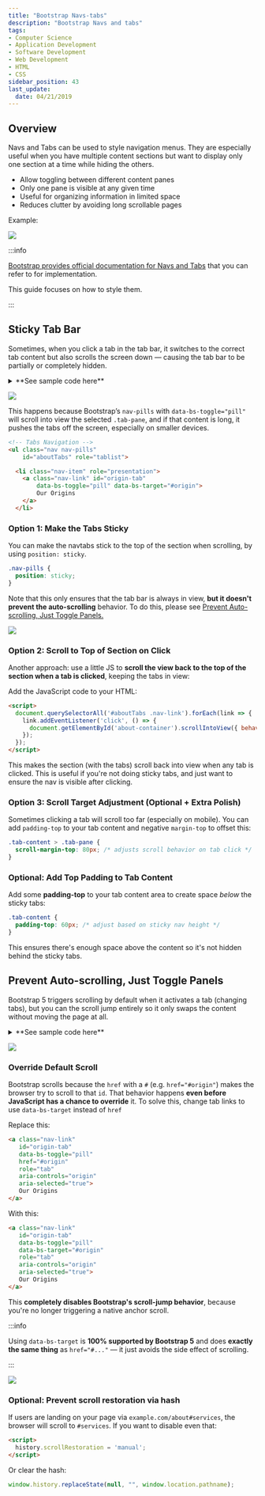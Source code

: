 ```yaml
---
title: "Bootstrap Navs-tabs"
description: "Bootstrap Navs and tabs"
tags: 
- Computer Science
- Application Development
- Software Development
- Web Development
- HTML
- CSS
sidebar_position: 43
last_update:
  date: 04/21/2019
---
```



## Overview 

Navs and Tabs can be used to style navigation menus. They are especially useful when you have multiple content sections but want to display only one section at a time while hiding the others. 

- Allow toggling between different content panes
- Only one pane is visible at any given time
- Useful for organizing information in limited space
- Reduces clutter by avoiding long scrollable pages

Example:

<div class="img-center"> 

![](/gif/docs/bootstrap-navs-and-tabs.gif)

</div>


:::info 

[Bootstrap provides official documentation for Navs and Tabs](https://getbootstrap.com/docs/5.3/components/navs-tabs/#tabs) that you can refer to for implementation. 

This guide focuses on how to style them.

:::


## Sticky Tab Bar 

Sometimes, when you click a tab in the tab bar, it switches to the correct tab content but also scrolls the screen down — causing the tab bar to be partially or completely hidden.

<details>
  <summary> **See sample code here** </summary>

```html
<div class="container about-container" id="about-container">

    <!-- Tabs Navigation -->
    <ul class="nav nav-pills" 
        id="aboutTabs" role="tablist">
      <li class="nav-item" role="presentation">
        <a class="nav-link" id="origin-tab" 
            aria-controls="origin" aria-selected="false"role="tab" tabindex="-1"
            data-bs-toggle="pill" data-bs-target="#origin">
           Our Origins
        </a>
      </li>
      <li class="nav-item" role="presentation">
        <a class="nav-link" id="services-tab" 
            aria-controls="services" aria-selected="false" role="tab" tabindex="-1"
            data-bs-toggle="pill" data-bs-target="#services">
            Our Services
        </a>
      </li>
      <li class="nav-item" role="presentation">
        <a class="nav-link" id="mission-tab" 
            aria-controls="mission" aria-selected="false" role="tab" tabindex="-1"
            data-bs-toggle="pill" data-bs-target="#mission">
            Our Mission
        </a>
      </li>
      <li class="nav-item" role="presentation">
        <a class="nav-link active" id="commitment-tab" 
            aria-controls="commitment" aria-selected="true"role="tab" tabindex="-1"
            data-bs-toggle="pill" data-bs-target="#commitment">
            Our Commitment
        </a>
      </li>
    </ul>

    <!-- Tabs Content -->
    <div class="tab-content" id="aboutTabsContent">
      <div class="tab-pane fade" id="origin" 
            role="tabpanel" aria-labelledby="origin-tab">
        <h3>Our Origins</h3>
        <p>Lorem ipsum dolor sit amet.........
        </p>
      </div>
      <div class="tab-pane fade" id="services" 
            role="tabpanel" aria-labelledby="services-tab">
        <h3>Our Services</h3>
        <p>Lorem ipsum dolor sit amet.........
        </p>
      </div>
      <div class="tab-pane fade" id="mission" 
            role="tabpanel" aria-labelledby="mission-tab">
        <h3>Our Mission</h3>
        <p>Lorem ipsum dolor sit amet.........
        </p>
      </div>
      <div class="tab-pane fade active show" id="commitment" 
            role="tabpanel" aria-labelledby="commitment-tab">
        <h3>Our Commitment</h3>
        <p>Lorem ipsum dolor sit amet.........
        </p>
      </div>
    </div>

</div>  
```

</details>

<div class="img-center"> 

![](/gif/docs/bootstrap-navs-and-tabs-2.gif)

</div>


This happens because Bootstrap’s `nav-pills` with `data-bs-toggle="pill"` will scroll into view the selected `.tab-pane`, and if that content is long, it pushes the tabs off the screen, especially on smaller devices. 

```html
<!-- Tabs Navigation -->
<ul class="nav nav-pills" 
    id="aboutTabs" role="tablist">

  <li class="nav-item" role="presentation">
    <a class="nav-link" id="origin-tab" 
        data-bs-toggle="pill" data-bs-target="#origin">
        Our Origins
    </a>
  </li>
```

### Option 1: Make the Tabs Sticky 

You can make the navtabs stick to the top of the section when scrolling, by using `position: sticky`.

```css
.nav-pills {
  position: sticky;
}
```

Note that this only ensures that the tab bar is always in view, **but it doesn't prevent the auto-scrolling** behavior. To do this, please see [Prevent Auto-scrolling, Just Toggle Panels.](#prevent-auto-scrolling-just-toggle-panels)

<div class="img-center"> 

![](/gif/docs/bootstrap-navs-and-tabs-3.gif)

</div>



### Option 2: Scroll to Top of Section on Click

Another approach: use a little JS to **scroll the view back to the top of the section when a tab is clicked**, keeping the tabs in view:

Add the JavaScript code to your HTML:

```html
<script>
  document.querySelectorAll('#aboutTabs .nav-link').forEach(link => {
    link.addEventListener('click', () => {
      document.getElementById('about-container').scrollIntoView({ behavior: 'smooth' });
    });
  });
</script>
```

This makes the section (with the tabs) scroll back into view when any tab is clicked. This is useful if you're not doing sticky tabs, and just want to ensure the nav is visible after clicking.


### Option 3: Scroll Target Adjustment (Optional + Extra Polish)

Sometimes clicking a tab will scroll too far (especially on mobile). You can add `padding-top` to your tab content and negative `margin-top` to offset this:

```css
.tab-content > .tab-pane {
  scroll-margin-top: 80px; /* adjusts scroll behavior on tab click */
}
```

### Optional: Add Top Padding to Tab Content

Add some **padding-top** to your tab content area to create space *below* the sticky tabs:

```css
.tab-content {
  padding-top: 60px; /* adjust based on sticky nav height */
}
```

This ensures there's enough space above the content so it's not hidden behind the sticky tabs.


## Prevent Auto-scrolling, Just Toggle Panels

Bootstrap 5 triggers scrolling by default when it activates a tab (changing tabs), but you can the scroll jump entirely so it only swaps the content without moving the page at all.

<details>
  <summary> **See sample code here** </summary>

```html
<div class="container about-container" id="about-container">

    <!-- Tabs Navigation -->
    <ul class="nav nav-pills" 
        id="aboutTabs" role="tablist">
      <li class="nav-item" role="presentation">
        <a class="nav-link" id="origin-tab" 
            aria-controls="origin" aria-selected="false"role="tab" tabindex="-1"
            data-bs-toggle="pill" data-bs-target="#origin">
           Our Origins
        </a>
      </li>
      <li class="nav-item" role="presentation">
        <a class="nav-link" id="services-tab" 
            aria-controls="services" aria-selected="false" role="tab" tabindex="-1"
            data-bs-toggle="pill" data-bs-target="#services">
            Our Services
        </a>
      </li>
      <li class="nav-item" role="presentation">
        <a class="nav-link" id="mission-tab" 
            aria-controls="mission" aria-selected="false" role="tab" tabindex="-1"
            data-bs-toggle="pill" data-bs-target="#mission">
            Our Mission
        </a>
      </li>
      <li class="nav-item" role="presentation">
        <a class="nav-link active" id="commitment-tab" 
            aria-controls="commitment" aria-selected="true"role="tab" tabindex="-1"
            data-bs-toggle="pill" data-bs-target="#commitment">
            Our Commitment
        </a>
      </li>
    </ul>

    <!-- Tabs Content -->
    <div class="tab-content" id="aboutTabsContent">
      <div class="tab-pane fade" id="origin" 
            role="tabpanel" aria-labelledby="origin-tab">
        <h3>Our Origins</h3>
        <p>Lorem ipsum dolor sit amet.........
        </p>
      </div>
      <div class="tab-pane fade" id="services" 
            role="tabpanel" aria-labelledby="services-tab">
        <h3>Our Services</h3>
        <p>Lorem ipsum dolor sit amet.........
        </p>
      </div>
      <div class="tab-pane fade" id="mission" 
            role="tabpanel" aria-labelledby="mission-tab">
        <h3>Our Mission</h3>
        <p>Lorem ipsum dolor sit amet.........
        </p>
      </div>
      <div class="tab-pane fade active show" id="commitment" 
            role="tabpanel" aria-labelledby="commitment-tab">
        <h3>Our Commitment</h3>
        <p>Lorem ipsum dolor sit amet.........
        </p>
      </div>
    </div>

</div>  
```

</details>

<div class="img-center"> 

![](/gif/docs/bootstrap-navs-and-tabs-3.gif)

</div>

###  Override Default Scroll

Bootstrap scrolls because the `href` with a `#` (e.g. `href="#origin"`) makes the browser try to scroll to that `id`. That behavior happens **even before JavaScript has a chance to override** it. To solve this, change tab links to use `data-bs-target` instead of `href`

Replace this:

```html
<a class="nav-link" 
   id="origin-tab" 
   data-bs-toggle="pill" 
   href="#origin" 
   role="tab" 
   aria-controls="origin" 
   aria-selected="true">
   Our Origins
</a>
```

With this:

```html
<a class="nav-link" 
   id="origin-tab" 
   data-bs-toggle="pill" 
   data-bs-target="#origin" 
   role="tab" 
   aria-controls="origin" 
   aria-selected="true">
   Our Origins
</a>
```

This **completely disables Bootstrap's scroll-jump behavior**, because you're no longer triggering a native anchor scroll.

:::info 

Using `data-bs-target` is **100% supported by Bootstrap 5** and does **exactly the same thing** as `href="#..."` — it just avoids the side effect of scrolling.

:::

<div class="img-center"> 

![](/gif/docs/bootstrap-navs-and-tabs.gif)

</div>


### Optional: Prevent scroll restoration via hash

If users are landing on your page via `example.com/about#services`, the browser will scroll to `#services`. If you want to disable even that:

```html
<script>
  history.scrollRestoration = 'manual';
</script>
```

Or clear the hash:

```js
window.history.replaceState(null, "", window.location.pathname);
```
